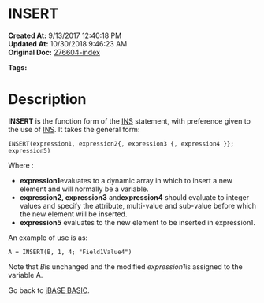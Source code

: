 # INSERT

**Created At:** 9/13/2017 12:40:18 PM  
**Updated At:** 10/30/2018 9:46:23 AM  
**Original Doc:** [276604-index](https://docs.jbase.com/36868-jbase-basic/276604-index)  

**Tags:**
<badge text='dynamic arrays' vertical='middle' />

# Description

**INSERT** is the function form of the [INS](./../ins) statement, with preference given to the use of [INS](./../ins). It takes the general form:

```
INSERT(expression1, expression2{, expression3 {, expression4 }}; expression5)
```

Where :

- **expression1**evaluates to a dynamic array in which to insert a new element and will normally be a variable.
- **expression2, expression3** and**expression4** should evaluate to integer values and specify the attribute, multi-value and sub-value before which the new element will be inserted.
- **expression5** evaluates to the new element to be inserted in expression1.


An example of use is as:

```
A = INSERT(B, 1, 4; "Field1Value4")
```

Note that *B*is unchanged and the modified *expression1*is assigned to the variable A.



Go back to [jBASE BASIC](./../jbase-basic-programmers-reference-guide).


